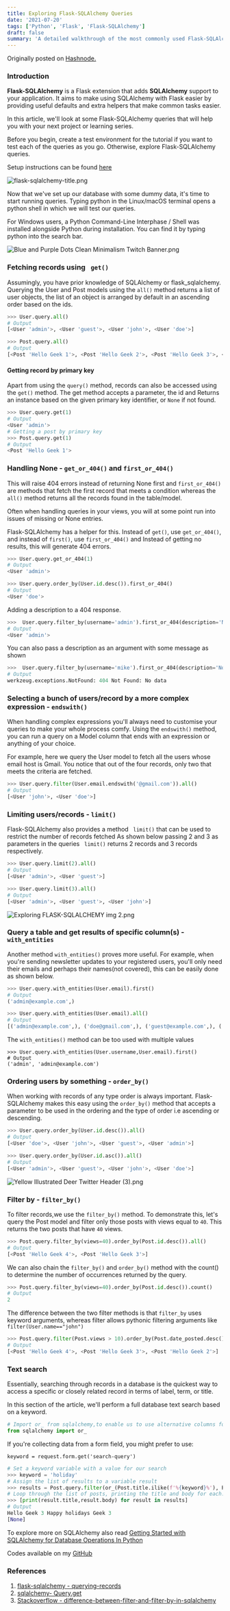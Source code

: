 ```yaml
---
title: Exploring Flask-SQLAlchemy Queries
date: '2021-07-20'
tags: ['Python', 'Flask', 'Flask-SQLAlchemy']
draft: false
summary: 'A detailed walkthrough of the most commonly used Flask-SQLAlchemy queries. This tutorial is your cheatsheet for learning the most commonly used Flask-SQLAlchemy queries to make development easier.'
---
```


Originally posted on [Hashnode.](https://develie.hashnode.dev/exploring-flask-sqlalchemy-queries)

### Introduction

**Flask-SQLAlchemy** is a Flask extension that adds **SQLAlchemy** support to your application.
It aims to make using SQLAlchemy with Flask easier by providing useful defaults and extra helpers that make common tasks easier.

In this article, we'll look at some Flask-SQLAlchemy queries that
will help you with your next project or learning series.

Before you begin, create a test environment for the tutorial if you want to test each of the queries as you go. Otherwise, explore Flask-SQLAlchemy queries.

Setup instructions can be found [here](https://github.com/Dev-Elie/Exploring-Flask_SQLAlchemy-Queries/tree/main#readme)

![flask-sqlalchemy-title.png](https://cdn.hashnode.com/res/hashnode/image/upload/v1628888654483/22dxtr56T.png)

Now that we've set up our database with some dummy data, it's time to start running queries.
Typing python in the Linux/macOS terminal opens a python shell in which we will test our queries.

For Windows users, a Python Command-Line Interphase / Shell was installed alongside Python during installation. You can find it by typing python into the search bar.

![Blue and Purple Dots Clean Minimalism Twitch Banner.png](https://cdn.hashnode.com/res/hashnode/image/upload/v1628892670219/gvBz8WIWT.png)

### Fetching records using ` get()`

Assumingly, you have prior knowledge of SQLAlchemy or flask_sqlalchemy.
Querying the User and Post models using the `all()` method returns a list of user objects,
the list of an object is arranged by default in an ascending order based on the ids.

```python
>>> User.query.all()
# Output
[<User 'admin'>, <User 'guest'>, <User 'john'>, <User 'doe'>]

>>> Post.query.all()
# Output
[<Post 'Hello Geek 1'>, <Post 'Hello Geek 2'>, <Post 'Hello Geek 3'>, <Post 'Hello Geek 4'>]
```

#### Getting record by primary key

Apart from using the `query()` method, records can also be accessed using the `get()` method.
The get method accepts a parameter, the id and
Returns an instance based on the given primary key identifier, or `None` if not found.

```python
>>> User.query.get(1)
# Output
<User 'admin'>
# Getting a post by primary key
>>> Post.query.get(1)
# Output
<Post 'Hello Geek 1'>

```

### Handling None - `get_or_404()` and `first_or_404()`

This will raise 404 errors instead of returning None
first and `first_or_404()` are methods that fetch the first record that meets a condition whereas
the `all()` method returns all the records found in the table/model.

Often when handling queries in your views, you will at some point run into issues of
missing or None entries.

Flask-SQLAlchemy has a helper for this. Instead of `get()`, use `get_or_404()`,
and instead of `first()`, use `first_or_404()` and Instead of getting no results,
this will generate 404 errors.

```python
>>> User.query.get_or_404(1)
# Output
<User 'admin'>

>>> User.query.order_by(User.id.desc()).first_or_404()
# Output
<User 'doe'>
```

Adding a description to a 404 response.

```python
>>>  User.query.filter_by(username='admin').first_or_404(description='No data!')
# Output
<User 'admin'>
```

You can also pass a description as an argument with some message as shown

```python
>>>  User.query.filter_by(username='mike').first_or_404(description='No data!')
# Output
werkzeug.exceptions.NotFound: 404 Not Found: No data
```

### Selecting a bunch of users/record by a more complex expression - `endswith()`

When handling complex expressions you'll always need to customise your queries
to make your whole process comfy.
Using the `endswith()` method, you can run a query
on a Model column that ends with an expression or anything of your choice.

For example, here we query the User model to fetch all the users whose email host
is Gmail. You notice that out of the four records, only two that meets the criteria
are fetched.

```python
>>> User.query.filter(User.email.endswith('@gmail.com')).all()
# Output
[<User 'john'>, <User 'doe'>]
```

### Limiting users/records - `limit()`

Flask-SQLAlchemy also provides a method ` limit()` that can be used to restrict
the number of records fetched
As shown below passing 2 and 3 as parameters in the queries ` limit()` returns
2 records and 3 records respectively.

```python
>>> User.query.limit(2).all()
# Output
[<User 'admin'>, <User 'guest'>]

>>> User.query.limit(3).all()
# Output
[<User 'admin'>, <User 'guest'>, <User 'john'>]
```

![Exploring FLASK-SQLALCHEMY img 2.png](https://cdn.hashnode.com/res/hashnode/image/upload/v1628891319006/bK43llTME.png)

### Query a table and get results of specific column(s) - `with_entities`

Another method `with_entities()` proves more useful. For example, when you're sending newsletter updates to your registered users, you'll only need their emails and perhaps their names(not covered),
this can be easily done as shown below.

```python
>>> User.query.with_entities(User.email).first()
# Output
('admin@example.com',)

>>> User.query.with_entities(User.email).all()
# Output
[('admin@example.com',), ('doe@gmail.com',), ('guest@example.com',), ('john@gmail.com',)]
```

The `with_entities()` method can be too used with multiple values

```
>>> User.query.with_entities(User.username,User.email).first()
# Output
('admin', 'admin@example.com')
```

### Ordering users by something - `order_by()`

When working with records of any type order is always important. Flask-SQLAlchemy makes this
easy using the `order_by()` method that accepts a parameter to be used in the ordering and the
type of order i.e ascending or descending.

```python
>>> User.query.order_by(User.id.desc()).all()
# Output
[<User 'doe'>, <User 'john'>, <User 'guest'>, <User 'admin'>]

>>> User.query.order_by(User.id.asc()).all()
# Output
[<User 'admin'>, <User 'guest'>, <User 'john'>, <User 'doe'>]
```

![Yellow Illustrated Deer Twitter Header (3).png](https://cdn.hashnode.com/res/hashnode/image/upload/v1628891721900/nEUDGfmqU.png)

### Filter by - `filter_by()`

To filter records,we use the `filter_by()` method.
To demonstrate this, let's query the Post model and filter only those posts with views equal to `40`.
This returns the two posts that have `40` views.

```python
>>> Post.query.filter_by(views=40).order_by(Post.id.desc()).all()
# Output
[<Post 'Hello Geek 4'>, <Post 'Hello Geek 3'>]
```

We can also chain the `filter_by()` and `order_by()` method with the count() to
determine the number of occurrences returned by the query.

```python
>>> Post.query.filter_by(views=40).order_by(Post.id.desc()).count()
# Output
2
```

The difference between the two filter methods is that `filter_by`
uses keyword arguments, whereas filter allows pythonic filtering arguments
like `filter(User.name=="john")`

```python
>>> Post.query.filter(Post.views > 10).order_by(Post.date_posted.desc())
# Output
[<Post 'Hello Geek 4'>, <Post 'Hello Geek 3'>, <Post 'Hello Geek 2'>]
```

### Text search

Essentially, searching through records in a database is the quickest way to access a
specific or closely related record in terms of label, term, or title.

In this section of the article, we'll perform a full database text search based on a keyword.

```python
# Import or_ from sqlalchemy,to enable us to use alternative columns for the search
from sqlalchemy import or_
```

If you're collecting data from a form field, you might prefer to use:

`keyword = request.form.get('search-query')`

```python
# Set a keyword variable with a value for our search
>>> keyword = 'holiday'
# Assign the list of results to a variable result
>>> results = Post.query.filter(or_(Post.title.ilike(f'%{keyword}%'), Post.body.ilike(f'%{keyword}%'))).all()
# Loop through the list of posts, printing the title and body for each.
>>> [print(result.title,result.body) for result in results]
# Output
Hello Geek 3 Happy holidays Geek 3
[None]
```

To explore more on SQLAlchemy also read [Getting Started with SQLAlchemy for Database Operations In Python](https://dev.to/grayhat/getting-started-with-sqlalchemy-for-database-operations-in-python-5b5p)

Codes available on my [GitHub](https://github.com/Dev-Elie/Exploring-Flask_SQLAlchemy-Queries)

### References

1. [flask-sqlalchemy - querying-records](https://flask-sqlalchemy.palletsprojects.com/en/2.x/queries/#querying-records)
2. [sqlalchemy- Query.get](https://docs.sqlalchemy.org/en/14/orm/query.html#sqlalchemy.orm.Query.get)
3. [Stackoverflow - difference-between-filter-and-filter-by-in-sqlalchemy](https://stackoverflow.com/questions/2128505/difference-between-filter-and-filter-by-in-sqlalchemy)
